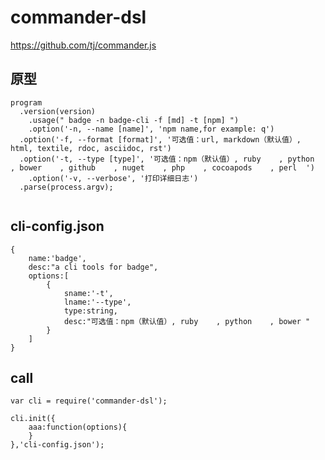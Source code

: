 commander-dsl
=============

https://github.com/tj/commander.js


## 原型

```
program
  .version(version)
	.usage(" badge -n badge-cli -f [md] -t [npm] ")
	.option('-n, --name [name]', 'npm name,for example: q')
  .option('-f, --format [format]', '可选值：url, markdown（默认值）, html, textile, rdoc, asciidoc, rst')
  .option('-t, --type [type]', '可选值：npm（默认值）, ruby    , python    , bower    , github    , nuget    , php    , cocoapods    , perl  ')
	.option('-v, --verbose', '打印详细日志')
  .parse(process.argv);
	
```

## cli-config.json

```
{
	name:'badge',
	desc:"a cli tools for badge",
	options:[
		{
			sname:'-t',
			lname:'--type',
			type:string,
			desc:"可选值：npm（默认值）, ruby    , python    , bower "
		}
	]
}
```

## call

```
var cli = require('commander-dsl');

cli.init({
	aaa:function(options){
	}
},'cli-config.json');
```



